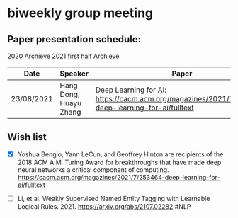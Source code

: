 # biweekly group meeting

## Paper presentation schedule:

[2020 Archieve](2020-12-18.md)
[2021 first half Archieve](paper-archive-07.2021.md)

| Date       | Speaker   | Paper                                                                                                                                              | Slides |
|------------|-----------|----------------------------------------------------------------------------------------------------------------------------------------------------|--------|
| 23/08/2021 | Hang Dong, Huayu Zhang | Deep Learning for AI: https://cacm.acm.org/magazines/2021/7/253464-deep-learning-for-ai/fulltext | |


## Wish list
- [x] Yoshua Bengio, Yann LeCun, and Geoffrey Hinton are recipients of the 2018 ACM A.M. Turing Award for breakthroughs that have made deep neural networks a critical component of computing. https://cacm.acm.org/magazines/2021/7/253464-deep-learning-for-ai/fulltext

- [ ] Li, et al. Weakly Supervised Named Entity Tagging with Learnable Logical Rules. 2021. https://arxiv.org/abs/2107.02282 #NLP
